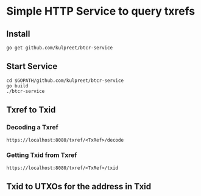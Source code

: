 # Simple HTTP Service to query txrefs

## Install

`go get github.com/kulpreet/btcr-service`

## Start Service

```
cd $GOPATH/github.com/kulpreet/btcr-service
go build
./btcr-service
```

## Txref to Txid

### Decoding a Txref

`https://localhost:8080/txref/<TxRef>/decode`

### Getting Txid from Txref

`https://localhost:8080/txref/<TxRef>/txid`

## Txid to UTXOs for the address in Txid


